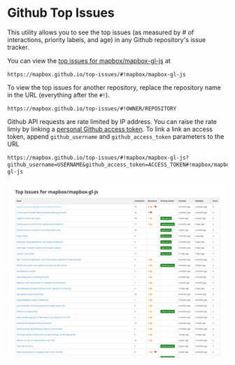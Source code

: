 # Github Top Issues

This utility allows you to see the top issues (as measured by # of interactions, priority labels, and age) in any Github repository's issue tracker.

You can view the [top issues for mapbox/mapbox-gl-js](https://mapbox.github.io/top-issues/#!mapbox/mapbox-gl-js) at

```
https://mapbox.github.io/top-issues/#!mapbox/mapbox-gl-js
```

To view the top issues for another repository, replace the repository name in the URL (everything after the `#!`).
```
https://mapbox.github.io/top-issues/#!OWNER/REPOSITORY
```

Github API requests are rate limited by IP address. You can raise the rate limiy by linking a [personal Github access token](https://help.github.com/articles/creating-an-access-token-for-command-line-use/). To link a link an access token, append `github_username` and `github_access_token` parameters to the URL
```
https://mapbox.github.io/top-issues/#!mapbox/mapbox-gl-js?github_username=USERNAME&github_access_token=ACCESS_TOKEN#!mapbox/mapbox-gl-js
```

![screenshot](screenshot.png)
